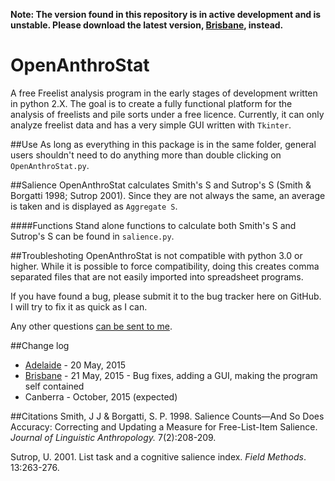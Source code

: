 **Note: The version found in this repository is in active development and is unstable. Please download the latest version, [Brisbane](https://github.com/Guerillero/OpenAnthroStat/releases/tag/Brisbane__v0.2.0-beta), instead.**

# OpenAnthroStat
A free Freelist analysis program in the early stages of development written in python 2.X. The goal is to create a fully 
functional platform for the analysis of freelists and pile sorts under a free licence. Currently, it can only analyze freelist 
data and has a very simple GUI written with `Tkinter`.

##Use
As long as everything in this package is in the same folder, general users shouldn't need to do anything more than 
double clicking on `OpenAnthroStat.py`. 

##Salience
OpenAnthroStat calculates Smith's S and Sutrop's S (Smith & Borgatti 1998; Sutrop 2001). Since they are not always the 
same, an average is taken and is displayed as `Aggregate S`.

####Functions
Stand alone functions to calculate both Smith's S and Sutrop's S can be found in `salience.py`.

##Troubleshoting
OpenAnthroStat is not compatible with python 3.0 or higher. While it is possible to force compatibility, doing this creates
comma separated files that are not easily imported into spreadsheet programs.

If you have found a bug, please submit it to the bug tracker here on GitHub. I will try to fix it as quick as I can.

Any other questions [can be sent to me](http://guerillero.net/contact).

##Change log
* [Adelaide](https://github.com/Guerillero/OpenAnthroStat/releases/tag/Adelaide__v0.1.0-alpha) - 20 May, 2015
* [Brisbane](https://github.com/Guerillero/OpenAnthroStat/releases/tag/Brisbane__v0.2.0-beta) - 21 May, 2015 - Bug fixes, adding a GUI, making the program self contained
* Canberra - October, 2015 (expected)
 
##Citations
Smith, J J & Borgatti, S. P. 1998. Salience Counts—And So Does Accuracy: Correcting and Updating a Measure for Free-List-Item Salience. *Journal of Linguistic Anthropology.* 7(2):208-209.

Sutrop, U. 2001. List task and a cognitive salience index. *Field Methods*. 13:263-276.
